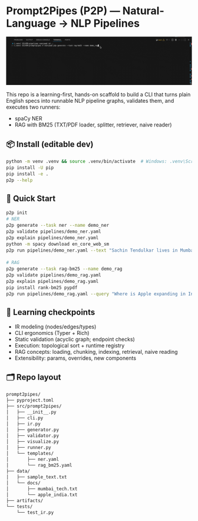 # Prompt2Pipes (P2P) — Natural-Language → NLP Pipelines
<p align="center">
  <img src="p2p.gif" width="600" alt="Demo GIF"/>
</p>

This repo is a learning-first, hands-on scaffold to build a CLI that turns plain English specs
into runnable NLP pipeline graphs, validates them, and executes two runners:
- spaCy NER
- RAG with BM25 (TXT/PDF loader, splitter, retriever, naive reader)

## 📦 Install (editable dev)
```bash
python -m venv .venv && source .venv/bin/activate  # Windows: .venv\Scripts\activate
pip install -U pip
pip install -e .
p2p --help
```

## 🧭 Quick Start
```bash
p2p init
# NER
p2p generate --task ner --name demo_ner
p2p validate pipelines/demo_ner.yaml
p2p explain pipelines/demo_ner.yaml
python -m spacy download en_core_web_sm
p2p run pipelines/demo_ner.yaml --text "Sachin Tendulkar lives in Mumbai and played for India."

# RAG
p2p generate --task rag-bm25 --name demo_rag
p2p validate pipelines/demo_rag.yaml
p2p explain pipelines/demo_rag.yaml
pip install rank-bm25 pypdf
p2p run pipelines/demo_rag.yaml --query "Where is Apple expanding in India?" --docs_path data/docs --top_k 3
```

## 🧠 Learning checkpoints
- IR modeling (nodes/edges/types)
- CLI ergonomics (Typer + Rich)
- Static validation (acyclic graph; endpoint checks)
- Execution: topological sort + runtime registry
- RAG concepts: loading, chunking, indexing, retrieval, naive reading
- Extensibility: params, overrides, new components

## 🗂 Repo layout
```
prompt2pipes/
├── pyproject.toml
├── src/prompt2pipes/
│   ├── __init__.py
│   ├── cli.py
│   ├── ir.py
│   ├── generator.py
│   ├── validator.py
│   ├── visualize.py
│   ├── runner.py
│   └── templates/
│       ├── ner.yaml
│       └── rag_bm25.yaml
├── data/
│   ├── sample_text.txt
│   └── docs/
│       ├── mumbai_tech.txt
│       └── apple_india.txt
├── artifacts/
└── tests/
    └── test_ir.py
```
